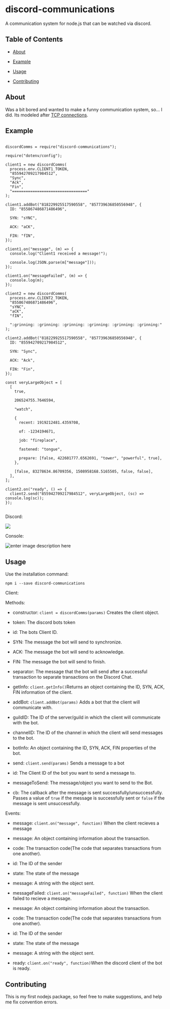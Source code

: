 
# discord-communications

  

A communication system for node.js that can be watched via discord.

## Table of Contents

- [About](#About)

- [Example](#Example)

- [Usage](#Usage)

- [Contributing](#Contributing)

  
  

## About

Was a bit bored and wanted to make a funny communication system, so... I did. Its modeled after [TCP connections](https://www.khanacademy.org/computing/computers-and-internet/xcae6f4a7ff015e7d:the-internet/xcae6f4a7ff015e7d:transporting-packets/a/transmission-control-protocol--tcp).

  

## Example

  

```

discordComms = require("discord-communications");

require("dotenv/config");

client1 = new discordComms(
  process.env.CLIENT1_TOKEN,
  "855942709217984512",
  "Sync",
  "Ack",
  "Fin",
  "================================="
);

client1.addBot("818229925517590558", "857739636850556948", {
  ID: "855867486871486496",

  SYN: "sYNC",

  ACK: "aCK",

  FIN: "fIN",
});

client1.on("message", (m) => {
  console.log("Client1 received a message!");

  console.log(JSON.parse(m["message"]));
});

client1.on("messageFailed", (m) => {
  console.log(m);
});

client2 = new discordComms(
  process.env.CLIENT2_TOKEN,
  "855867486871486496",
  "sYNC",
  "aCK",
  "fIN",

  ":grinning: :grinning: :grinning: :grinning: :grinning: :grinning:"
);

client2.addBot("818229925517590558", "857739636850556948", {
  ID: "855942709217984512",

  SYN: "Sync",

  ACK: "Ack",

  FIN: "Fin",
});

const veryLargeObject = [
  [
    true,

    206524755.7646594,

    "watch",

    {
      recent: 1919212481.4359708,

      of: -1234194671,

      job: "fireplace",

      fastened: "tongue",

      prepare: [false, 422601777.6562691, "tower", "powerful", true],
    },

    [false, 83278634.86709356, 1508958168.5165505, false, false],
  ],
];

client2.on("ready", () => {
  client2.send("855942709217984512", veryLargeObject, (sc) => console.log(sc));
});


```

  

Discord:

  

![](https://cdn.discordapp.com/attachments/857739636850556948/858464231455326229/unknown.png)

  
  

Console:

  

![enter image description here](https://cdn.discordapp.com/attachments/857739636850556948/858465089199145010/unknown.png)

  

## Usage

Use the installation command:

`npm i --save discord-communications`

  

Client:

Methods:

- constructor: `client = discordComms(params)` Creates the client object.

- token: The discord bots token

- id: The bots Client ID.

- SYN: The message the bot will send to synchronize.

- ACK: The message the bot will send to acknowledge.

- FIN: The message the bot will send to finish.

- separator: The message that the bot will send after a successful transaction to separate transactions on the Discord Chat.

- getInfo: `client.getInfo()`Returns an object containing the ID, SYN, ACK, FIN information of the client.

- addBot: `client.addBot(params)` Adds a bot that the client will communicate with.

- guildID: The ID of the server/guild in which the client will communicate with the bot.

- channelID: The ID of the channel in which the client will send messages to the bot.

- botInfo: An object containing the ID, SYN, ACK, FIN properties of the bot.

- send: `client.send(params)` Sends a message to a bot

- id: The Client ID of the bot you want to send a message to.

- messageToSend: The message/object you want to send to the Bot.

- cb: The callback after the message is sent successfully/unsuccessfully. Passes a value of `true` if the message is successfully sent or `false` if the message is sent unsuccessfully.

  

Events:

- message: `client.on("message", function)` When the client recieves a message

- message: An object containing information about the transaction.

- code: The transaction code(The code that separates transactions from one another).

- id: The ID of the sender

- state: The state of the message

- message: A string with the object sent.

- messageFailed: `client.on("messageFailed", function)` When the client failed to recieve a message.

- message: An object containing information about the transaction.

- code: The transaction code(The code that separates transactions from one another).

- id: The ID of the sender

- state: The state of the message

- message: A string with the object sent.

- ready: `client.on("ready", function)`When the discord client of the bot is ready.

  
  

## Contributing

This is my first nodejs package, so feel free to make suggestions, and help me fix convention errors.